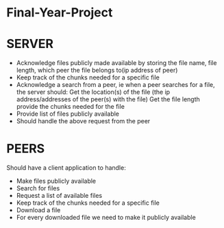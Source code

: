 # Final-Year-Project

# SERVER
- Acknowledge files publicly made available by storing the file name, file length, which peer the file belongs to(ip address of peer)
- Keep track of the chunks needed for a specific file
- Acknowledge a search from a peer, ie when a peer searches for a file, the server should:
    Get the location(s) of the file (the ip address/addresses of the peer(s) with the file)
    Get the file length
    provide the chunks needed for the file 
- Provide list of files publicly available
- Should handle the above request from the peer

# PEERS
Should have a client application to handle:
- Make files publicly available
- Search for files
- Request a list of available files
- Keep track of the chunks needed for a specific file
- Download a file
- For every downloaded file we need to make it publicly available
